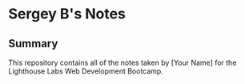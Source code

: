 # Sergey B's Notes


## Summary 

This repository contains all of the notes taken by [Your Name] for the Lighthouse Labs Web Development Bootcamp.